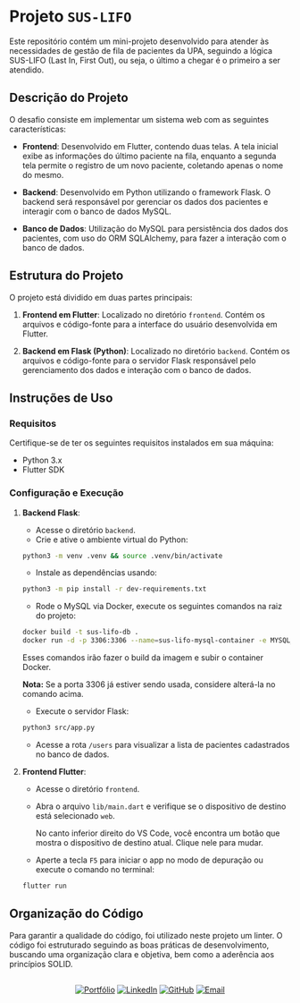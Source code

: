 # Projeto `SUS-LIFO`

Este repositório contém um mini-projeto desenvolvido para atender às necessidades de gestão de fila de pacientes da UPA, seguindo a lógica SUS-LIFO (Last In, First Out), ou seja, o último a chegar é o primeiro a ser atendido.

## Descrição do Projeto

O desafio consiste em implementar um sistema web com as seguintes características:

- **Frontend**: Desenvolvido em Flutter, contendo duas telas. A tela inicial exibe as informações do último paciente na fila, enquanto a segunda tela permite o registro de um novo paciente, coletando apenas o nome do mesmo.

- **Backend**: Desenvolvido em Python utilizando o framework Flask. O backend será responsável por gerenciar os dados dos pacientes e interagir com o banco de dados MySQL.

- **Banco de Dados**: Utilização do MySQL para persistência dos dados dos pacientes, com uso do ORM SQLAlchemy, para fazer a interação com o banco de dados.

## Estrutura do Projeto

O projeto está dividido em duas partes principais:

1. **Frontend em Flutter**: Localizado no diretório `frontend`. Contém os arquivos e código-fonte para a interface do usuário desenvolvida em Flutter.

2. **Backend em Flask (Python)**: Localizado no diretório `backend`. Contém os arquivos e código-fonte para o servidor Flask responsável pelo gerenciamento dos dados e interação com o banco de dados.

## Instruções de Uso

### Requisitos

Certifique-se de ter os seguintes requisitos instalados em sua máquina:

- Python 3.x
- Flutter SDK

### Configuração e Execução

1. **Backend Flask**:

   - Acesse o diretório `backend`.
   - Crie e ative o ambiente virtual do Python:

   ```bash
   python3 -m venv .venv && source .venv/bin/activate
   ```

   - Instale as dependências usando:

   ```bash
   python3 -m pip install -r dev-requirements.txt
   ```

   - Rode o MySQL via Docker, execute os seguintes comandos na raiz do projeto:

   ```bash
   docker build -t sus-lifo-db .
   docker run -d -p 3306:3306 --name=sus-lifo-mysql-container -e MYSQL_ROOT_PASSWORD=password -e MYSQL_DATABASE=sus_lifo_database sus-lifo-db
   ```

   Esses comandos irão fazer o build da imagem e subir o container Docker.

   **Nota:** Se a porta 3306 já estiver sendo usada, considere alterá-la no comando acima.

   - Execute o servidor Flask:

   ```bash
   python3 src/app.py
   ```

   - Acesse a rota `/users` para visualizar a lista de pacientes cadastrados no banco de dados.

2. **Frontend Flutter**:

   - Acesse o diretório `frontend`.
   - Abra o arquivo `lib/main.dart` e verifique se o dispositivo de destino está selecionado `web`.

     No canto inferior direito do VS Code, você encontra um botão que mostra o dispositivo de destino atual. Clique nele para mudar.

   - Aperte a tecla `F5` para iniciar o app no modo de depuração ou execute o comando no terminal:

   ```bash
   flutter run
   ```

## Organização do Código

Para garantir a qualidade do código, foi utilizado neste projeto um linter.
O código foi estruturado seguindo as boas práticas de desenvolvimento, buscando uma organização clara e objetiva, bem como a aderência aos princípios SOLID.

##

<p align="center">
<a href="https://rodrigomarsa.github.io" target="_blank"><img alt="Portfólio" src="https://img.shields.io/badge/Portfólio-rodrigomarsa.github.io-blue?style=flat&logo=google-chrome"></a>
<a href="https://www.linkedin.com/in/rodrigomarsa" target="_blank"><img alt="LinkedIn" src="https://img.shields.io/badge/-rodrigomarsa-blue?style=flat-square&logo=Linkedin&logoColor=white&link=https://www.linkedin.com/in/rodrigomarsa/"></a>
<a href="https://github.com/rodrigomarsa" target="_blank"><img alt="GitHub" src="https://img.shields.io/github/followers/rodrigomarsa?label=follow&style=social"></a>
<a href="mailto:rodrigomartins.agro@gmail.com"><img alt="Email" src="https://img.shields.io/badge/Email-rodrigomartins.agro@gmail.com-blue?style=flat&logo=gmail"></a>
</p
